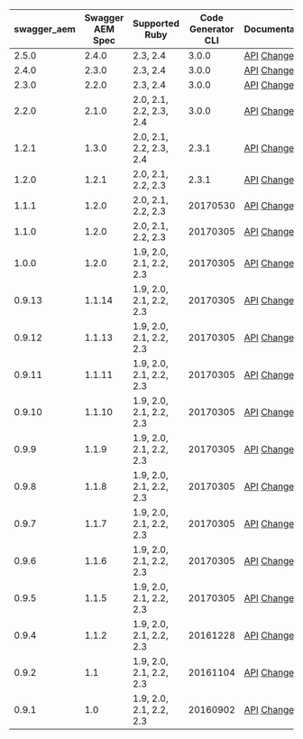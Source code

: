 | swagger_aem | Swagger AEM Spec | Supported Ruby          | Code Generator CLI | Documentation                                                                                                                                                          |
|-------------|------------------|-------------------------|---------------------|------------------------------------------------------------------------------------------------------------------------------------------------------------------------|
| 2.5.0       | 2.4.0            | 2.3, 2.4 | 3.0.0               | [API](https://shinesolutions.github.io/swagger-aem/ruby/2.5.0/index.html) [Changes](https://github.com/shinesolutions/swagger-aem/blob/master/ruby/CHANGELOG.md#250)   |
| 2.4.0       | 2.3.0            | 2.3, 2.4 | 3.0.0               | [API](https://shinesolutions.github.io/swagger-aem/ruby/2.4.0/index.html) [Changes](https://github.com/shinesolutions/swagger-aem/blob/master/ruby/CHANGELOG.md#240)   |
| 2.3.0       | 2.2.0            | 2.3, 2.4 | 3.0.0               | [API](https://shinesolutions.github.io/swagger-aem/ruby/2.3.0/index.html) [Changes](https://github.com/shinesolutions/swagger-aem/blob/master/ruby/CHANGELOG.md#230)   |
| 2.2.0       | 2.1.0            | 2.0, 2.1, 2.2, 2.3, 2.4 | 3.0.0               | [API](https://shinesolutions.github.io/swagger-aem/ruby/2.2.0/index.html) [Changes](https://github.com/shinesolutions/swagger-aem/blob/master/ruby/CHANGELOG.md#220)   |
| 1.2.1       | 1.3.0            | 2.0, 2.1, 2.2, 2.3, 2.4 | 2.3.1               | [API](https://shinesolutions.github.io/swagger-aem/ruby/1.2.1/index.html) [Changes](https://github.com/shinesolutions/swagger-aem/blob/master/ruby/CHANGELOG.md#121)   |
| 1.2.0       | 1.2.1            | 2.0, 2.1, 2.2, 2.3      | 2.3.1               | [API](https://shinesolutions.github.io/swagger-aem/ruby/1.2.0/index.html) [Changes](https://github.com/shinesolutions/swagger-aem/blob/master/ruby/CHANGELOG.md#120)   |
| 1.1.1       | 1.2.0            | 2.0, 2.1, 2.2, 2.3      | 20170530            | [API](https://shinesolutions.github.io/swagger-aem/ruby/1.1.1/index.html) [Changes](https://github.com/shinesolutions/swagger-aem/blob/master/ruby/CHANGELOG.md#111)   |
| 1.1.0       | 1.2.0            | 2.0, 2.1, 2.2, 2.3      | 20170305            | [API](https://shinesolutions.github.io/swagger-aem/ruby/1.1.0/index.html) [Changes](https://github.com/shinesolutions/swagger-aem/blob/master/ruby/CHANGELOG.md#110)   |
| 1.0.0       | 1.2.0            | 1.9, 2.0, 2.1, 2.2, 2.3 | 20170305            | [API](https://shinesolutions.github.io/swagger-aem/ruby/1.0.0/index.html) [Changes](https://github.com/shinesolutions/swagger-aem/blob/master/ruby/CHANGELOG.md#100)   |
| 0.9.13      | 1.1.14           | 1.9, 2.0, 2.1, 2.2, 2.3 | 20170305            | [API](https://shinesolutions.github.io/swagger-aem/ruby/0.9.13/index.html) [Changes](https://github.com/shinesolutions/swagger-aem/blob/master/ruby/CHANGELOG.md#0913) |
| 0.9.12      | 1.1.13           | 1.9, 2.0, 2.1, 2.2, 2.3 | 20170305            | [API](https://shinesolutions.github.io/swagger-aem/ruby/0.9.12/index.html) [Changes](https://github.com/shinesolutions/swagger-aem/blob/master/ruby/CHANGELOG.md#0912) |
| 0.9.11      | 1.1.11           | 1.9, 2.0, 2.1, 2.2, 2.3 | 20170305            | [API](https://shinesolutions.github.io/swagger-aem/ruby/0.9.11/index.html) [Changes](https://github.com/shinesolutions/swagger-aem/blob/master/ruby/CHANGELOG.md#0911) |
| 0.9.10      | 1.1.10           | 1.9, 2.0, 2.1, 2.2, 2.3 | 20170305            | [API](https://shinesolutions.github.io/swagger-aem/ruby/0.9.10/index.html) [Changes](https://github.com/shinesolutions/swagger-aem/blob/master/ruby/CHANGELOG.md#0910) |
| 0.9.9       | 1.1.9            | 1.9, 2.0, 2.1, 2.2, 2.3 | 20170305            | [API](https://shinesolutions.github.io/swagger-aem/ruby/0.9.9/index.html) [Changes](https://github.com/shinesolutions/swagger-aem/blob/master/ruby/CHANGELOG.md#099)   |
| 0.9.8       | 1.1.8            | 1.9, 2.0, 2.1, 2.2, 2.3 | 20170305            | [API](https://shinesolutions.github.io/swagger-aem/ruby/0.9.8/index.html) [Changes](https://github.com/shinesolutions/swagger-aem/blob/master/ruby/CHANGELOG.md#098)   |
| 0.9.7       | 1.1.7            | 1.9, 2.0, 2.1, 2.2, 2.3 | 20170305            | [API](https://shinesolutions.github.io/swagger-aem/ruby/0.9.7/index.html) [Changes](https://github.com/shinesolutions/swagger-aem/blob/master/ruby/CHANGELOG.md#097)   |
| 0.9.6       | 1.1.6            | 1.9, 2.0, 2.1, 2.2, 2.3 | 20170305            | [API](https://shinesolutions.github.io/swagger-aem/ruby/0.9.6/index.html) [Changes](https://github.com/shinesolutions/swagger-aem/blob/master/ruby/CHANGELOG.md#096)   |
| 0.9.5       | 1.1.5            | 1.9, 2.0, 2.1, 2.2, 2.3 | 20170305            | [API](https://shinesolutions.github.io/swagger-aem/ruby/0.9.5/index.html) [Changes](https://github.com/shinesolutions/swagger-aem/blob/master/ruby/CHANGELOG.md#095)   |
| 0.9.4       | 1.1.2            | 1.9, 2.0, 2.1, 2.2, 2.3 | 20161228            | [API](https://shinesolutions.github.io/swagger-aem/ruby/0.9.4/index.html) [Changes](https://github.com/shinesolutions/swagger-aem/blob/master/ruby/CHANGELOG.md#094)   |
| 0.9.2       | 1.1              | 1.9, 2.0, 2.1, 2.2, 2.3 | 20161104            | [API](https://shinesolutions.github.io/swagger-aem/ruby/0.9.2/index.html) [Changes](https://github.com/shinesolutions/swagger-aem/blob/master/ruby/CHANGELOG.md#092)   |
| 0.9.1       | 1.0              | 1.9, 2.0, 2.1, 2.2, 2.3 | 20160902            | [API](https://shinesolutions.github.io/swagger-aem/ruby/0.9.1/index.html) [Changes](https://github.com/shinesolutions/swagger-aem/blob/master/ruby/CHANGELOG.md#091)   |
